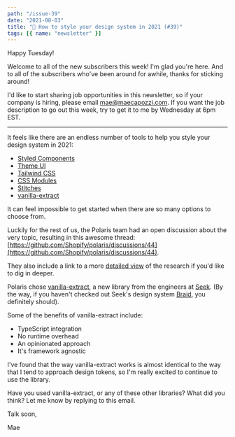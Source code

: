 ```yaml
---
path: "/issue-39"
date: "2021-08-03"
title: "🎨 How to style your design system in 2021 (#39)"
tags: [{ name: "newsletter" }]
---
```


Happy Tuesday!

Welcome to all of the new subscribers this week! I'm glad you're here. And to all of the subscribers who've been around for awhile, thanks for sticking around!

I'd like to start sharing job opportunities in this newsletter, so if your company is hiring, please email mae@maecapozzi.com. If you want the job description to go out this week, try to get it to me by Wednesday at 6pm EST.

---

It feels like there are an endless number of tools to help you style your design system in 2021:

- [Styled Components](https://styled-components.com/)
- [Theme UI](https://theme-ui.com/)
- [Tailwind CSS](https://tailwindcss.com/)
- [CSS Modules](https://github.com/css-modules/css-modules)
- [Stitches](https://stitches.dev/)
- [vanilla-extract](https://vanilla-extract.style/)

It can feel impossible to get started when there are so many options to choose from.

Luckily for the rest of us, the Polaris team had an open discussion about the very topic, resulting in this awesome thread: [https://github.com/Shopify/polaris/discussions/44](https://github.com/Shopify/polaris/discussions/44).

They also include a link to a more [detailed view](https://docs.google.com/spreadsheets/d/1rxrRTlbNWiLVu-Q5IK7xh5O1FmWcjyAS2XN7jiPrhYM/edit#gid=0) of the research if you'd like to dig in deeper.

Polaris chose [vanilla-extract](https://vanilla-extract.style/), a new library from the engineers at [Seek](https://github.com/seek-oss). (By the way, if you haven't checked out Seek's design system [Braid](https://seek-oss.github.io/braid-design-system/), you definitely should).

Some of the benefits of vanilla-extract include:

- TypeScript integration
- No runtime overhead
- An opinionated approach
- It's framework agnostic

I've found that the way vanilla-extract works is almost identical to the way that I tend to approach design tokens, so I'm really excited to continue to use the library.

Have you used vanilla-extract, or any of these other libraries? What did you think? Let me know by replying to this email.

Talk soon,

Mae
